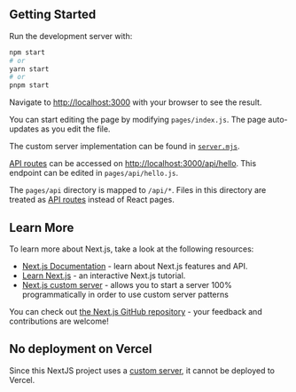 ## Getting Started

Run the development server with:

```sh
npm start
# or
yarn start
# or
pnpm start
```

Navigate to [http://localhost:3000](http://localhost:3000) with your browser to see the result.

You can start editing the page by modifying `pages/index.js`. The page auto-updates as you edit the file.

The custom server implementation can be found in [`server.mjs`](server.mjs).

[API routes](https://nextjs.org/docs/api-routes/introduction) can be accessed on [http://localhost:3000/api/hello](http://localhost:3000/api/hello). This endpoint can be edited in `pages/api/hello.js`.

The `pages/api` directory is mapped to `/api/*`. Files in this directory are treated as [API routes](https://nextjs.org/docs/api-routes/introduction) instead of React pages.

## Learn More

To learn more about Next.js, take a look at the following resources:

- [Next.js Documentation](https://nextjs.org/docs) - learn about Next.js features and API.
- [Learn Next.js](https://nextjs.org/learn) - an interactive Next.js tutorial.
- [Next.js custom server](https://nextjs.org/docs/advanced-features/custom-server) - allows you to start a server 100% programmatically in order to use custom server patterns

You can check out [the Next.js GitHub repository](https://github.com/vercel/next.js/) - your feedback and contributions are welcome!

## No deployment on Vercel

Since this NextJS project uses a [custom server](https://nextjs.org/docs/advanced-features/custom-server), it cannot be deployed to Vercel.
